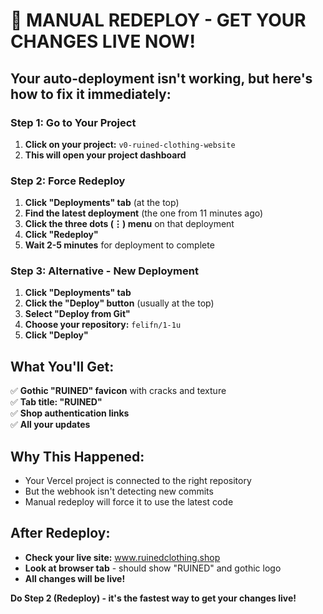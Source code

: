 # 🚨 MANUAL REDEPLOY - GET YOUR CHANGES LIVE NOW!

## **Your auto-deployment isn't working, but here's how to fix it immediately:**

### **Step 1: Go to Your Project**
1. **Click on your project:** `v0-ruined-clothing-website`
2. **This will open your project dashboard**

### **Step 2: Force Redeploy**
1. **Click "Deployments" tab** (at the top)
2. **Find the latest deployment** (the one from 11 minutes ago)
3. **Click the three dots (⋮) menu** on that deployment
4. **Click "Redeploy"**
5. **Wait 2-5 minutes** for deployment to complete

### **Step 3: Alternative - New Deployment**
1. **Click "Deployments" tab**
2. **Click the "Deploy" button** (usually at the top)
3. **Select "Deploy from Git"**
4. **Choose your repository:** `felifn/1-1u`
5. **Click "Deploy"**

## **What You'll Get:**
✅ **Gothic "RUINED" favicon** with cracks and texture  
✅ **Tab title: "RUINED"**  
✅ **Shop authentication links**  
✅ **All your updates**  

## **Why This Happened:**
- Your Vercel project is connected to the right repository
- But the webhook isn't detecting new commits
- Manual redeploy will force it to use the latest code

## **After Redeploy:**
- **Check your live site:** www.ruinedclothing.shop
- **Look at browser tab** - should show "RUINED" and gothic logo
- **All changes will be live!**

**Do Step 2 (Redeploy) - it's the fastest way to get your changes live!** 